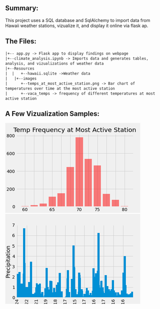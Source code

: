 
## Summary:

This project uses a SQL database and SqlAlchemy to import data from Hawaii weather stations, vizualize it, and display it online via flask ap. 

## The Files:
```
|+-- app.py -> Flask app to display findings on webpage
|+--climate_analysis.ipynb -> Imports data and generates tables, analysis, and vizualizations of weather data
|+--Resources
|  |   +--hawaii.sqlite ->Weather data
|   |+--images
|      +--temps_at_most_active_station.png -> Bar chart of temperatures over time at the most active station
|      +--vaca_temps -> frequency of different temperatures at most active station
```

## A Few Vizualization Samples:

 ![Vizualization Preview](Resources/images/temps_at_most_active_station.png)
 ![Vizualization Preview](Resources/images/precipitation.png)


